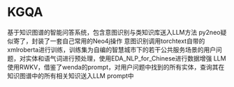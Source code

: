 # KGQA
基于知识图谱的智能问答系统，包含意图识别与类知识库送入LLM方法
py2neo疑似寄了，封装了一套自己常用的Neo4j操作
意图识别调用torchtext自带的xmlroberta进行训练，训练集为自编的智慧城市下的若干公共服务场景的用户问题，对实体和语气词进行预处理，使用EDA_NLP_for_Chinese进行数据增强
LLM使用RWKV，借鉴了wenda的prompt，对用户问题中找到的所有实体，查询其在知识图谱中的所有相关知识送入LLM prompt中
